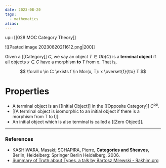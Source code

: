 ```yaml
---
date: 2023-08-20
tags:
  - mathematics
alias: 
---
```

up:: [[028 MOC Category Theory]]

![[Pasted image 20230820211612.png|200]]

Given a [[Category]] $C$, we say an object $T \in Ob(C)$ is a **terminal object** if all objects $x \in C$ have a morphism **to** $T$ from $x$. That is,

$$
\forall x \in C: \exists f \in Mor(x, T): x \overset{f}{\to} T
$$
# Properties
- A terminal object is an [[Initial Object]] in the [[Opposite Category]] $C^{op}$.
- [[A terminal object is isomorphic to an initial object if there is a morphism from T to I]].
- An initial object which is also terminal is called a [[Zero Object]].

---
### References
- KASHIWARA, Masaki; SCHAPIRA, Pierre, **Categories and Sheaves**, Berlin, Heidelberg: Springer Berlin Heidelberg, 2006.
- [Summary of Truth about Types, a talk by Bartosz Milewski - Rakhim.org](https://rakhim.org/summary-of-truth-about-types-a-talk-by-bartosz-milewski/)
